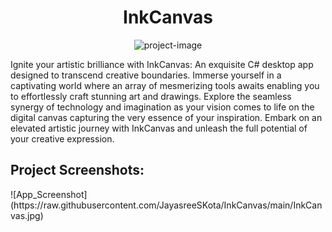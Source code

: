 <h1 align="center" id="title">InkCanvas</h1> <p align="center"><img src="https://socialify.git.ci/JayasreeSKota/InkCanvas/image?font=KoHo&amp;language=1&amp;name=1&amp;owner=1&amp;stargazers=1&amp;theme=Light" alt="project-image"></p> <p id="description">Ignite your artistic brilliance with InkCanvas: An exquisite C# desktop app designed to transcend creative boundaries. Immerse yourself in a captivating world where an array of mesmerizing tools awaits enabling you to effortlessly craft stunning art and drawings. Explore the seamless synergy of technology and imagination as your vision comes to life on the digital canvas capturing the very essence of your inspiration. Embark on an elevated artistic journey with InkCanvas and unleash the full potential of your creative expression.</p> <h2>Project Screenshots:</h2> 
![App_Screenshot](https://raw.githubusercontent.com/JayasreeSKota/InkCanvas/main/InkCanvas.jpg)
